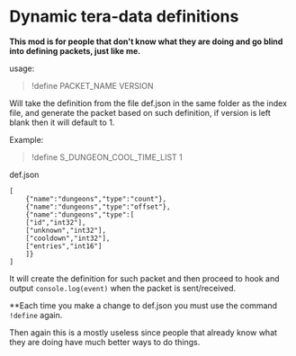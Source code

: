 # Dynamic tera-data definitions

**This mod is for people that don't know what they are doing and go blind into defining packets, just like me.**

usage:
>!define PACKET_NAME VERSION

Will take the definition from the file def.json in the same folder as the index file, and generate the packet based on such definition, if version is left blank then it will default to 1.

Example:
>!define S_DUNGEON_COOL_TIME_LIST 1

def.json
```
[
	{"name":"dungeons","type":"count"},
	{"name":"dungeons","type":"offset"},
	{"name":"dungeons","type":[
	["id","int32"],
	["unknown","int32"],
	["cooldown","int32"],
	["entries","int16"]
	]}
]
``` 

It will create the definition for such packet and then proceed to hook and output `console.log(event)` when the packet is sent/received.

**Each time you make a change to def.json you must use the command `!define` again.

Then again this is a mostly useless since people that already know what they are doing have much better ways to do things.
